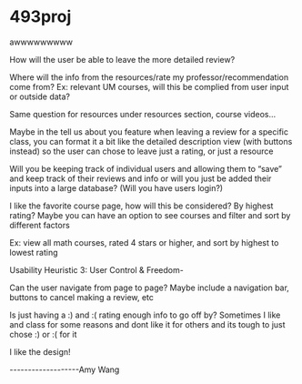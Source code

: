 # 493proj

awwwwwwwww

How will the user be able to leave the more detailed review?

Where will the info from the resources/rate my professor/recommendation come from? Ex: relevant UM courses, will this be complied from user input or outside data? 

Same question for resources under resources section, course videos…

Maybe in the tell us about you feature when leaving a review for a specific class, you can format it a bit like the detailed description view (with buttons instead) so the user can chose to leave just a rating, or just a resource

Will you be keeping track of individual users and allowing them to “save” and keep track of their reviews and info or will you just be added their inputs into a large database? (Will you have users login?)

I like the favorite course page, how will this be considered? By highest rating? Maybe you can have an option to see courses and filter and sort by different factors

Ex: view all math courses, rated 4 stars or higher, and sort by highest to lowest rating

Usability Heuristic 3: User Control & Freedom-

Can the user navigate from page to page? Maybe include a navigation bar, buttons to cancel making a review, etc

Is just having a :) and :( rating enough info to go off by? Sometimes I like and class for some reasons and dont like it for others and its tough to just chose :) or :( for it

I like the design!

-------------------Amy Wang

